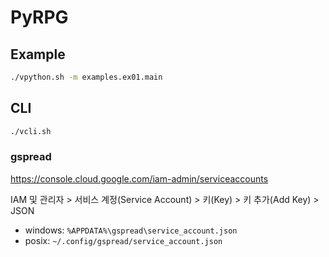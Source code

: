 # PyRPG

## Example

```bash
./vpython.sh -m examples.ex01.main
```

## CLI

```bash
./vcli.sh
```

### gspread

<https://console.cloud.google.com/iam-admin/serviceaccounts>

IAM 및 관리자 > 서비스 계정(Service Account) > 키(Key) > 키 추가(Add Key) > JSON

* windows: `%APPDATA%\gspread\service_account.json`
* posix: `~/.config/gspread/service_account.json`
